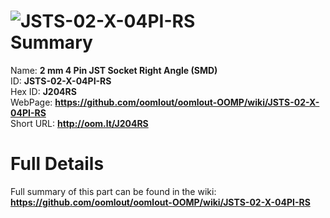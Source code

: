 
![JSTS-02-X-04PI-RS](https://github.com/oomlout/oomlout-OOMP/blob/master/parts/JSTS-02-X-04PI-RS/JSTS-02-X-04PI-RS_420.jpg)   
Summary
=================
  
Name: __2 mm 4 Pin JST Socket Right Angle (SMD)__    
ID: __JSTS-02-X-04PI-RS__   
Hex ID: __J204RS__   
WebPage: __https://github.com/oomlout/oomlout-OOMP/wiki/JSTS-02-X-04PI-RS__   
Short URL: __http://oom.lt/J204RS__   

Full Details
==========================
Full summary of this part can be found in the wiki:   
__https://github.com/oomlout/oomlout-OOMP/wiki/JSTS-02-X-04PI-RS__    

